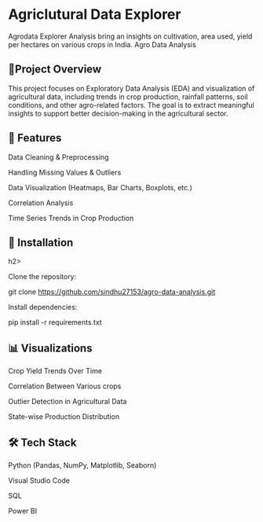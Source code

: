 # Agriclutural Data Explorer
Agrodata Explorer Analysis bring an insights on cultivation, area used, yield per hectares on various crops in India.
Agro Data Analysis

<h2>🌱Project Overview</h2>

This project focuses on Exploratory Data Analysis (EDA) and visualization of agricultural data, including trends in crop production, rainfall patterns, soil conditions, and other agro-related factors. The goal is to extract meaningful insights to support better decision-making in the agricultural sector.

<h2>📌 Features</h2>

Data Cleaning & Preprocessing

Handling Missing Values & Outliers

Data Visualization (Heatmaps, Bar Charts, Boxplots, etc.)

Correlation Analysis

Time Series Trends in Crop Production

<h2>🔧 Installation</h2>h2>

Clone the repository:

git clone https://github.com/sindhu27153/agro-data-analysis.git

Install dependencies:

pip install -r requirements.txt


<h2>📊 Visualizations</h2>

Crop Yield Trends Over Time

Correlation Between Various crops

Outlier Detection in Agricultural Data

State-wise Production Distribution

<h2>🛠 Tech Stack</h2>

Python (Pandas, NumPy, Matplotlib, Seaborn)

Visual Studio Code

SQL 

Power BI




